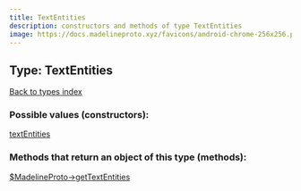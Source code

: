 ```yaml
---
title: TextEntities
description: constructors and methods of type TextEntities
image: https://docs.madelineproto.xyz/favicons/android-chrome-256x256.png
---
```

## Type: TextEntities  
[Back to types index](index.md)



### Possible values (constructors):

[textEntities](../constructors/textEntities.md)  



### Methods that return an object of this type (methods):

[$MadelineProto->getTextEntities](../methods/getTextEntities.md)  



